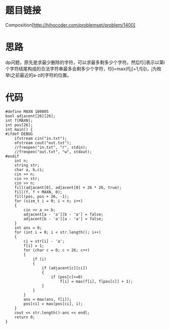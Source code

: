 ﻿# 题目链接
Composition[http://hihocoder.com/problemset/problem/1400]

# 思路
dp问题，原先是求最少删除的字符，可以求最多剩多少个字符。然后f[i]表示以第i个字符结尾构成的合法字符串最多会剩多少个字符，f[i]=max(f[j]+1,f[i])，j为枚举i之前最近的a-z的字符的位置。

# 代码
	#define MAXN 100005
	bool adjacent[26][26];
	int f[MAXN];
	int pos[26];
	int main() {
	#ifdef DEBUG
		ifstream cin("in.txt");
		ofstream cout("out.txt");
		//freopen("in.txt", "r", stdin);
		//freopen("out.txt", "w", stdout);
	#endif 
		int n;
		string str;
		char a, b,ci;
		cin >> n;
		cin >> str;
		cin >> n;
		fill(adjacent[0], adjacent[0] + 26 * 26, true);
		fill(f, f + MAXN, 0);
		fill(pos, pos + 26, -1);
		for (size_t i = 0; i < n; i++)
		{
			cin >> a >> b;
			adjacent[a - 'a'][b - 'a'] = false;
			adjacent[b - 'a'][a - 'a'] = false;
		}
		int ans = 0;
		for (int i = 0; i < str.length(); i++)
		{
			ci = str[i] - 'a';
			f[i] = 1;
			for (char c = 0; c < 26; c++)
			{
				if (i)
				{
					if (adjacent[c][ci])
					{
						if (pos[c]>=0)
							f[i] = max(f[i], f[pos[c]] + 1);
					}
				}
			}
			ans = max(ans, f[i]);
			pos[ci] = max(pos[ci], i);
		}
		cout << str.length()-ans << endl;
		return 0;
	}

